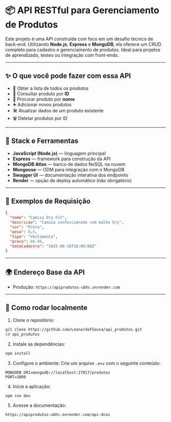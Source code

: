 # 📦 API RESTful para Gerenciamento de Produtos

Este projeto é uma API construída com foco em um desafio técnico de back-end. Utilizando **Node.js**, **Express** e **MongoDB**, ela oferece um CRUD completo para cadastro e gerenciamento de produtos. Ideal para projetos de aprendizado, testes ou integração com front-ends.

---

## ✨ O que você pode fazer com essa API

- 🔄 Obter a lista de todos os produtos  
- 🔎 Consultar produto por **ID**  
- 🧭 Procurar produto por **nome**  
- ➕ Adicionar novos produtos  
- 🛠️ Atualizar dados de um produto existente  
- 🗑️ Deletar produtos por ID  

---

## 🧰 Stack e Ferramentas

- **JavaScript (Node.js)** — linguagem principal  
- **Express** — framework para construção da API  
- **MongoDB Atlas** — banco de dados NoSQL na nuvem  
- **Mongoose** — ODM para integração com o MongoDB  
- **Swagger UI** — documentação interativa dos endpoints  
- **Render** — opção de deploy automático (não obrigatório)  

---

## 📑 Exemplos de Requisição

```json
{
  "nome": "Camisa Dry Fit",
  "descricao": "Camisa confeccionada com malha Dry",
  "cor": "Preta",
  "peso": 0.5,
  "tipo": "Vestimenta",
  "preco": 86.99,
  "dataCadastro": "2025-06-16T18:00:00Z"
}
```

---

## 🌍 Endereço Base da API

- Produção: `https://apiprodutos-ubhc.onrender.com`

---

## 🧪 Como rodar localmente

1. Clone o repositório:
```bash
git clone https://github.com/LeonardoFSousa/api_produtos.git
cd api_produtos
```

2. Instale as dependências:
```bash
npm install
```

3. Configure o ambiente:
Crie um arquivo `.env` com o seguinte conteúdo:
```
MONGODB_URI=mongodb://localhost:27017/produtos
PORT=3000
```

4. Inicie a aplicação:
```bash
npm run dev
```

5. Acesse a documentação:
```
https://apiprodutos-ubhc.onrender.com/api-dcos
```
